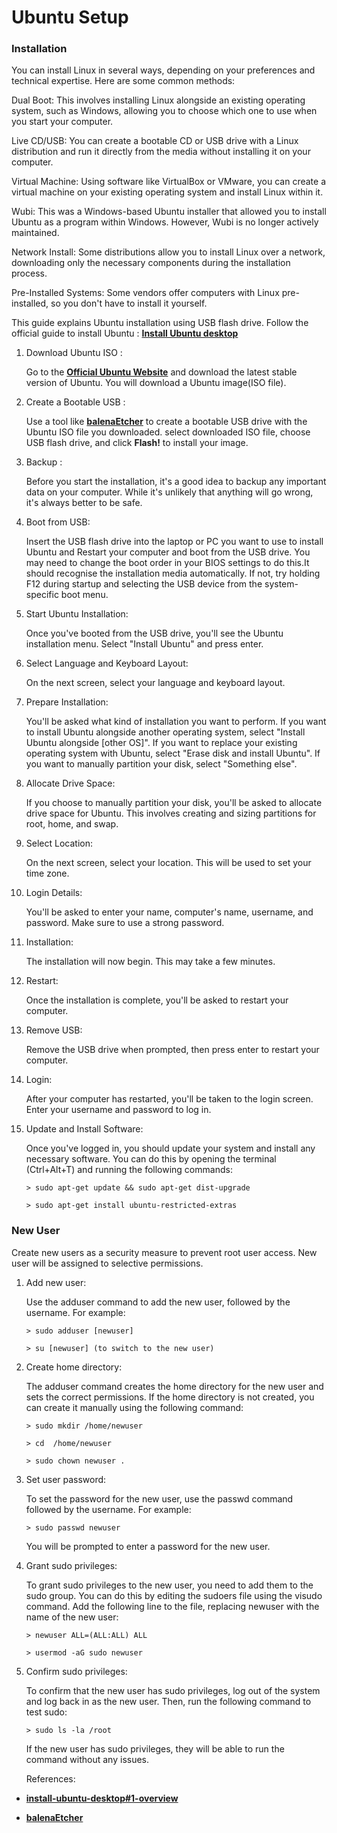 # **Ubuntu Setup**


### **Installation**

   You can install Linux in several ways, depending on your preferences and technical expertise. Here are some common methods:

   Dual Boot: This involves installing Linux alongside an existing operating system, such as Windows, allowing you to choose which one to use when you start your computer.
   
   Live CD/USB: You can create a bootable CD or USB drive with a Linux distribution and run it directly from the media without installing it on your computer.
   
   Virtual Machine: Using software like VirtualBox or VMware, you can create a virtual machine on your existing operating system and install Linux within it.
   
   Wubi: This was a Windows-based Ubuntu installer that allowed you to install Ubuntu as a program within Windows. However, Wubi is no longer actively maintained.
   
   Network Install: Some distributions allow you to install Linux over a network, downloading only the necessary components during the installation process.
   
   Pre-Installed Systems: Some vendors offer computers with Linux pre-installed, so you don't have to install it yourself.


   This guide explains Ubuntu installation using USB flash drive. Follow the official guide to install Ubuntu : [**Install Ubuntu desktop**](https://ubuntu.com/tutorials/install-ubuntu-desktop#1-overview)

 1. Download Ubuntu ISO :
     
    Go to the [**Official Ubuntu Website**](https://ubuntu.com/download/desktop) and download the latest stable version of Ubuntu. You will  download a Ubuntu image(ISO file).
  
 2. Create a Bootable USB :

    Use a tool like [**balenaEtcher**](https://etcher.balena.io/#download-etcher) to create a bootable USB drive with the Ubuntu ISO file you downloaded. select downloaded ISO file, choose USB flash drive, and click **Flash!** to install your image.


 3. Backup : 

    Before you start the installation, it's a good idea to backup any important data on your computer. While it's unlikely that anything will go wrong, it's always better to be safe.


 4. Boot from USB: 

    Insert the USB flash drive into the laptop or PC you want to use to install Ubuntu and Restart your computer and boot from the USB drive. You may need to change the boot order in your BIOS settings to do this.It should recognise the installation media automatically. If not, try holding F12 during startup and selecting the USB device from the system-specific boot menu. 


 5. Start Ubuntu Installation: 

    Once you've booted from the USB drive, you'll see the Ubuntu installation menu. Select "Install Ubuntu" and press enter.


 6. Select Language and Keyboard Layout: 

    On the next screen, select your language and keyboard layout.

  
 7. Prepare Installation: 

    You'll be asked what kind of installation you want to perform. If you want to install Ubuntu alongside another operating system, select "Install Ubuntu alongside [other OS]". If you want to replace your existing operating system with Ubuntu, select "Erase disk and install Ubuntu". If you want to manually partition your disk, select "Something else".


 9. Allocate Drive Space: 

    If you choose to manually partition your disk, you'll be asked to allocate drive space for Ubuntu. This involves creating and sizing partitions for root, home, and swap.


10. Select Location: 

    On the next screen, select your location. This will be used to set your time zone.


11. Login Details: 

    You'll be asked to enter your name, computer's name, username, and password. Make sure to use a strong password.


12. Installation: 

    The installation will now begin. This may take a few minutes.


13. Restart: 

    Once the installation is complete, you'll be asked to restart your computer.

    
14. Remove USB: 
    
    Remove the USB drive when prompted, then press enter to restart your computer.


15. Login: 

    After your computer has restarted, you'll be taken to the login screen. Enter your username and password to log in.


16. Update and Install Software: 

    Once you've logged in, you should update your system and install any necessary software. You can do this by opening the terminal (Ctrl+Alt+T) and running the following commands:
  
        > sudo apt-get update && sudo apt-get dist-upgrade
  
        > sudo apt-get install ubuntu-restricted-extras





### **New User**

   Create new users as a security measure to prevent root user access. New user will be assigned to selective permissions.

1. Add new user:
   
   Use the adduser command to add the new user, followed by the username. For example:
  

       > sudo adduser [newuser]

       > su [newuser] (to switch to the new user)


2. Create home directory:

   The adduser command creates the home directory for the new user and sets the correct permissions. If the home directory is not created, you can create it manually using the following command:

       > sudo mkdir /home/newuser

       > cd  /home/newuser

       > sudo chown newuser .


3. Set user password:

   To set the password for the new user, use the passwd command followed by the username. For example:

       > sudo passwd newuser

   You will be prompted to enter a password for the new user.


4. Grant sudo privileges:

   To grant sudo privileges to the new user, you need to add them to the sudo group. You can do this by editing the sudoers file using the visudo command. Add the following line to the file, replacing newuser with the name of the new user:

       > newuser ALL=(ALL:ALL) ALL

       > usermod -aG sudo newuser  


5. Confirm sudo privileges:

   To confirm that the new user has sudo privileges, log out of the system and log back in as the new user. Then, run the following command to test sudo:

       > sudo ls -la /root

   If the new user has sudo privileges, they will be able to run the command without any issues.


   References: 
   
 * [**install-ubuntu-desktop#1-overview**](https://ubuntu.com/tutorials/install-ubuntu-desktop#1-overview)

 * [**balenaEtcher**](https://etcher.balena.io/#download-etcher)

